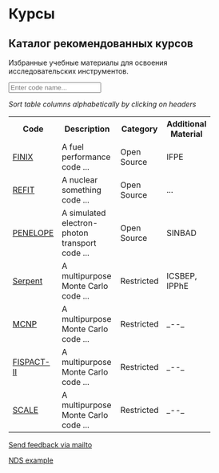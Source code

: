 # Курсы

## Каталог рекомендованных курсов

Избранные учебные материалы для освоения исследовательских инструментов.


<meta name="viewport" content="width=device-width, initial-scale=1">
<style>
* {
  box-sizing: border-box;
}

#myInput {
  background-image: url('/css/searchicon.png');
  background-position: 10px 10px;
  background-repeat: no-repeat;
  width: 100%;
  font-size: 16px;
  padding: 12px 20px 12px 40px;
  border: 1px solid #ddd;
  margin-bottom: 12px;
}

#myTable {
  border-collapse: collapse;
  width: 100%;
  border: 1px solid #ddd;
  font-size: 18px;
}

#myTable th, #myTable td {
  text-align: left;
  padding: 12px 20px 12px 40px;

}

#myTable tr {
  border-bottom: 1px solid #ddd;
}

#myTable tr.header, #myTable tr:hover {
  background-color: #f1f1f1;
}
</style>


<input type="text" id="myInput" onkeyup="myFunction()" placeholder="Enter code name..." title="Type in a name">

_Sort table columns alphabetically by clicking on headers_

</details>
<table id="myTable">
  <tr class="header">
    <th onclick="sortTable(0)" style="width:30%;">Code</th>
    <th onclick="sortTable(1)" style="width:80%;">Description</th>
    <th onclick="sortTable(2)" style="width:70%;">Category</th>
    <th onclick="sortTable(3)" style="width:80%;">Additional Material</th>
  </tr>
  <tr>
    <td><a href="https://git2.oecd-nea.org/databank/cps/finix">FINIX</a></td>
    <td>A fuel performance code ...</td>
    <td>Open Source</td>
    <td>IFPE</td>
  </tr>
  <tr>
    <td><a href="https://git2.oecd-nea.org/databank/cps/refit">REFIT</a></td>
    <td>A nuclear something code ...</td>
    <td>Open Source</td>
    <td>...</td>
  </tr>
  <tr>
    <td><a href="https://git2.oecd-nea.org/databank/cps/penelope">PENELOPE</a></td>
    <td>A simulated electron-photon transport code ...</td>
    <td>Open Source</td>
    <td>SINBAD</td>
  </tr>
  <tr>
    <td><a href="https://git2.oecd-nea.org/databank/cps/serpent-v1">Serpent</a></td>
    <td>A multipurpose Monte Carlo code ...</td>
    <td>Restricted</td>
    <td>ICSBEP, IPPhE</td>
  </tr>
  <tr>
    <td><a href="https://git2.oecd-nea.org/databank/cps/MCNP">MCNP</a></td>
    <td>A multipurpose Monte Carlo code ...</td>
    <td>Restricted</td>
    <td>_--_</td>
  </tr>
  <tr>
    <td><a href="https://git2.oecd-nea.org/databank/cps/FISPACT">FISPACT-II</a></td>
    <td>A multipurpose Monte Carlo code ...</td>
    <td>Restricted</td>
    <td>_--_</td>
  </tr>
    <tr>
    <td><a href="https://git2.oecd-nea.org/databank/cps/SCALE">SCALE</a></td>
    <td>A multipurpose Monte Carlo code ...</td>
    <td>Restricted</td>
    <td>_--_</td>
  </tr>
</table>






[Send feedback via mailto](mailto:programs@oecd-nea.org)

[NDS example](../nds/)
